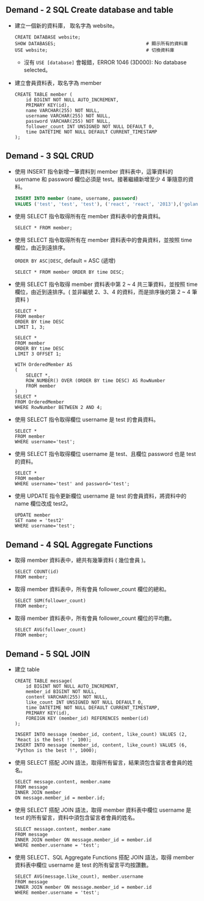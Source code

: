 ## Demand - 2 SQL Create database and table
- 建立一個新的資料庫， 取名字為 website。
    
    ```mysql
    CREATE DATABASE website;
    SHOW DATABASES;                                 # 顯示所有的資料庫
    USE website;                                    # 切換資料庫
    ```
    - 沒有 `USE [database]` 會報錯，ERROR 1046 (3D000): No database selected。
    
- 建立會員資料表，取名字為 member
    
    ```mysql
    CREATE TABLE member (
        id BIGINT NOT NULL AUTO_INCREMENT,
        PRIMARY KEY(id),
        name VARCHAR(255) NOT NULL,
        username VARCHAR(255) NOT NULL,
        password VARCHAR(255) NOT NULL,
        follower_count INT UNSIGNED NOT NULL DEFAULT 0,
        time DATETIME NOT NULL DEFAULT CURRENT_TIMESTAMP
    );
    ```


## Demand - 3 SQL CRUD
- 使用 INSERT 指令新增一筆資料到 member 資料表中，這筆資料的 username 和 password 欄位必須是 test。接著繼續新增至少 4 筆隨意的資料。

    ```sql
    INSERT INTO member (name, username, password)
    VALUES ('test', 'test', 'test'), ('react', 'react', '2013'),('golang', 'golang', '2009'), ('flask', 'flask', '2010'), ('linux', 'linux', '1991');
    ```
    
- 使用 SELECT 指令取得所有在 member 資料表中的會員資料。
    ```mysql
    SELECT * FROM member;
    ```

- 使用 SELECT 指令取得所有在 member 資料表中的會員資料，並按照 time 欄位，由近到遠排序。
  
    `ORDER BY ASC|DESC`, default = ASC (遞增)
   
    ```mysql
    SELECT * FROM member ORDER BY time DESC;
    ```

- 使用 SELECT 指令取得 member 資料表中第 2 ~ 4 共三筆資料，並按照 time 欄位，由近到遠排序。( 並非編號 2、3、4 的資料，而是排序後的第 2 ~ 4 筆資料 )

    ```mysql
    SELECT *
    FROM member
    ORDER BY time DESC
    LIMIT 1, 3;
    ```
    
    ```mysql
    SELECT *
    FROM member
    ORDER BY time DESC
    LIMIT 3 OFFSET 1;
    ```

    ```mysql
    WITH OrderedMember AS
    (
        SELECT *,
        ROW_NUMBER() OVER (ORDER BY time DESC) AS RowNumber
        FROM member
    ) 
    SELECT *
    FROM OrderedMember
    WHERE RowNumber BETWEEN 2 AND 4;
    ```

- 使用 SELECT 指令取得欄位 username 是 test 的會員資料。
    
    ```mysql
    SELECT *
    FROM member
    WHERE username='test';
    ```

- 使用 SELECT 指令取得欄位 username 是 test、且欄位 password 也是 test 的資料。

    ```mysql
    SELECT *
    FROM member
    WHERE username='test' and password='test';
    ```
  
- 使用 UPDATE 指令更新欄位 username 是 test 的會員資料，將資料中的 name 欄位改成 test2。
    
    ```mysql
    UPDATE member
    SET name = 'test2'
    WHERE username='test';
    ```

## Demand - 4 SQL Aggregate Functions

- 取得 member 資料表中，總共有幾筆資料 ( 幾位會員 )。
    
    ```mysql
    SELECT COUNT(id)
    FROM member;
    ```
    
- 取得 member 資料表中，所有會員 follower_count 欄位的總和。

    ```mysql
    SELECT SUM(follower_count)
    FROM member;
    ```
    
- 取得 member 資料表中，所有會員 follower_count 欄位的平均數。

    ```mysql
    SELECT AVG(follower_count)
    FROM member;
    ```

## Demand - 5 SQL JOIN

- 建立 table
    ```mysql
    CREATE TABLE message(
        id BIGINT NOT NULL AUTO_INCREMENT,
        member_id BIGINT NOT NULL,
        content VARCHAR(255) NOT NULL,
        like_count INT UNSIGNED NOT NULL DEFAULT 0,
        time DATETIME NOT NULL DEFAULT CURRENT_TIMESTAMP,
        PRIMARY KEY(id),
        FOREIGN KEY (member_id) REFERENCES member(id)
    );
    
    INSERT INTO message (member_id, content, like_count) VALUES (2, 'React is the best !', 100);
    INSERT INTO message (member_id, content, like_count) VALUES (6, 'Python is the best !', 1000);
    ```
    
- 使用 SELECT 搭配 JOIN 語法，取得所有留言，結果須包含留言者會員的姓名。

    ```mysql
    SELECT message.content, member.name
    FROM message
    INNER JOIN member
    ON message.member_id = member.id;
    ```

- 使用 SELECT 搭配 JOIN 語法，取得 member 資料表中欄位 username 是 test 的所有留言，資料中須包含留言者會員的姓名。

    ```mysql
    SELECT message.content, member.name
    FROM message
    INNER JOIN member ON message.member_id = member.id
    WHERE member.username = 'test';
    ```

- 使用 SELECT、SQL Aggregate Functions 搭配 JOIN 語法，取得 member 資料表中欄位 username 是 test 的所有留言平均按讚數。
    
    ```mysql
    SELECT AVG(message.like_count), member.username
    FROM message
    INNER JOIN member ON message.member_id = member.id
    WHERE member.username = 'test';
    ```
    
